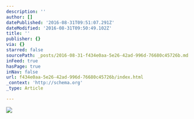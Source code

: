 ```yaml
---
description: ''
author: []
datePublished: '2016-08-31T09:51:07.291Z'
dateModified: '2016-08-31T09:50:49.102Z'
title: ''
publisher: {}
via: {}
starred: false
sourcePath: _posts/2016-08-31-f434e0aa-5e26-42ad-996d-76680c45726b.md
inFeed: true
hasPage: true
inNav: false
url: f434e0aa-5e26-42ad-996d-76680c45726b/index.html
_context: 'http://schema.org'
_type: Article

---
```

![](https://the-grid-user-content.s3-us-west-2.amazonaws.com/9404a975-9f5e-41aa-b511-b1dbe19c88a4.jpg)